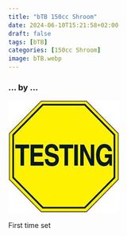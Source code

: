 ```yaml
---
title: "bTB 150cc Shroom"
date: 2024-06-10T15:21:58+02:00
draft: false
tags: [bTB]
categories: [150cc Shroom]
image: bTB.webp
---
```

### ... by ...
![Nothing there](testing.jpg)

First time set